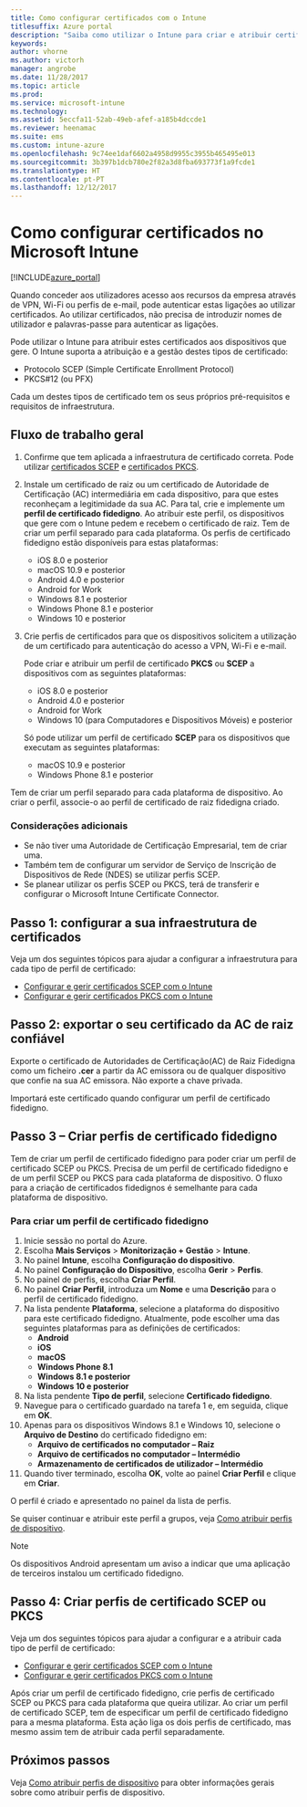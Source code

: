 ```yaml
---
title: Como configurar certificados com o Intune
titlesuffix: Azure portal
description: "Saiba como utilizar o Intune para criar e atribuir certificados que o ajudam a proteger ligações Wi-Fi, VPN, entre outras.\""
keywords: 
author: vhorne
ms.author: victorh
manager: angrobe
ms.date: 11/28/2017
ms.topic: article
ms.prod: 
ms.service: microsoft-intune
ms.technology: 
ms.assetid: 5eccfa11-52ab-49eb-afef-a185b4dccde1
ms.reviewer: heenamac
ms.suite: ems
ms.custom: intune-azure
ms.openlocfilehash: 9c74ee1daf6602a4958d9955c3955b465495e013
ms.sourcegitcommit: 3b397b1dcb780e2f82a3d8fba693773f1a9fcde1
ms.translationtype: HT
ms.contentlocale: pt-PT
ms.lasthandoff: 12/12/2017
---
```

# <a name="how-to-configure-certificates-in-microsoft-intune"></a>Como configurar certificados no Microsoft Intune

[!INCLUDE[azure_portal](./includes/azure_portal.md)]

Quando conceder aos utilizadores acesso aos recursos da empresa através de VPN, Wi-Fi ou perfis de e-mail, pode autenticar estas ligações ao utilizar certificados. Ao utilizar certificados, não precisa de introduzir nomes de utilizador e palavras-passe para autenticar as ligações.

Pode utilizar o Intune para atribuir estes certificados aos dispositivos que gere. O Intune suporta a atribuição e a gestão destes tipos de certificado:

- Protocolo SCEP (Simple Certificate Enrollment Protocol)
- PKCS#12 (ou PFX)

Cada um destes tipos de certificado tem os seus próprios pré-requisitos e requisitos de infraestrutura.

## <a name="general-workflow"></a>Fluxo de trabalho geral

1. Confirme que tem aplicada a infraestrutura de certificado correta. Pode utilizar [certificados SCEP](certificates-scep-configure.md) e [certificados PKCS](certficates-pfx-configure.md).
2. Instale um certificado de raiz ou um certificado de Autoridade de Certificação (AC) intermediária em cada dispositivo, para que estes reconheçam a legitimidade da sua AC. Para tal, crie e implemente um **perfil de certificado fidedigno**. Ao atribuir este perfil, os dispositivos que gere com o Intune pedem e recebem o certificado de raiz. Tem de criar um perfil separado para cada plataforma. Os perfis de certificado fidedigno estão disponíveis para estas plataformas:
    - iOS 8.0 e posterior
    - macOS 10.9 e posterior
    - Android 4.0 e posterior
    - Android for Work
    - Windows 8.1 e posterior
    - Windows Phone 8.1 e posterior
    - Windows 10 e posterior
3. Crie perfis de certificados para que os dispositivos solicitem a utilização de um certificado para autenticação do acesso a VPN, Wi-Fi e e-mail.

   Pode criar e atribuir um perfil de certificado **PKCS** ou **SCEP** a dispositivos com as seguintes plataformas:

   - iOS 8.0 e posterior
   - Android 4.0 e posterior
   - Android for Work
   - Windows 10 (para Computadores e Dispositivos Móveis) e posterior

   Só pode utilizar um perfil de certificado **SCEP** para os dispositivos que executam as seguintes plataformas:

   - macOS 10.9 e posterior
   - Windows Phone 8.1 e posterior

Tem de criar um perfil separado para cada plataforma de dispositivo. Ao criar o perfil, associe-o ao perfil de certificado de raiz fidedigna criado.

### <a name="further-considerations"></a>Considerações adicionais

- Se não tiver uma Autoridade de Certificação Empresarial, tem de criar uma.
- Também tem de configurar um servidor de Serviço de Inscrição de Dispositivos de Rede (NDES) se utilizar perfis SCEP.
- Se planear utilizar os perfis SCEP ou PKCS, terá de transferir e configurar o Microsoft Intune Certificate Connector.


## <a name="step-1-configure-your-certificate-infrastructure"></a>Passo 1: configurar a sua infraestrutura de certificados

Veja um dos seguintes tópicos para ajudar a configurar a infraestrutura para cada tipo de perfil de certificado:

- [Configurar e gerir certificados SCEP com o Intune](certificates-scep-configure.md)
- [Configurar e gerir certificados PKCS com o Intune](certficates-pfx-configure.md)


## <a name="step-2-export-your-trusted-root-ca-certificate"></a>Passo 2: exportar o seu certificado da AC de raiz confiável

Exporte o certificado de Autoridades de Certificação(AC) de Raiz Fidedigna como um ficheiro **.cer** a partir da AC emissora ou de qualquer dispositivo que confie na sua AC emissora. Não exporte a chave privada.

Importará este certificado quando configurar um perfil de certificado fidedigno.

## <a name="step-3-create-trusted-certificate-profiles"></a>Passo 3 – Criar perfis de certificado fidedigno
Tem de criar um perfil de certificado fidedigno para poder criar um perfil de certificado SCEP ou PKCS. Precisa de um perfil de certificado fidedigno e de um perfil SCEP ou PKCS para cada plataforma de dispositivo. O fluxo para a criação de certificados fidedignos é semelhante para cada plataforma de dispositivo.

### <a name="to-create-a-trusted-certificate-profile"></a>Para criar um perfil de certificado fidedigno

1. Inicie sessão no portal do Azure.
2. Escolha **Mais Serviços** > **Monitorização + Gestão** > **Intune**.
3. No painel **Intune**, escolha **Configuração do dispositivo**.
2. No painel **Configuração do Dispositivo**, escolha **Gerir** > **Perfis**.
3. No painel de perfis, escolha **Criar Perfil**.
4. No painel **Criar Perfil**, introduza um **Nome** e uma **Descrição** para o perfil de certificado fidedigno.
5. Na lista pendente **Plataforma**, selecione a plataforma do dispositivo para este certificado fidedigno. Atualmente, pode escolher uma das seguintes plataformas para as definições de certificados:
    - **Android**
    - **iOS**
    - **macOS**
    - **Windows Phone 8.1**
    - **Windows 8.1 e posterior**
    - **Windows 10 e posterior**
6. Na lista pendente **Tipo de perfil**, selecione **Certificado fidedigno**.
7. Navegue para o certificado guardado na tarefa 1 e, em seguida, clique em **OK**.
8. Apenas para os dispositivos Windows 8.1 e Windows 10, selecione o **Arquivo de Destino** do certificado fidedigno em:
    - **Arquivo de certificados no computador – Raiz**
    - **Arquivo de certificados no computador – Intermédio**
    - **Armazenamento de certificados de utilizador – Intermédio**
8. Quando tiver terminado, escolha **OK**, volte ao painel **Criar Perfil** e clique em **Criar**.

O perfil é criado e apresentado no painel da lista de perfis.

Se quiser continuar e atribuir este perfil a grupos, veja [Como atribuir perfis de dispositivo](device-profile-assign.md).


> [!Note]
> Os dispositivos Android apresentam um aviso a indicar que uma aplicação de terceiros instalou um certificado fidedigno.

## <a name="step-4-create-scep-or-pkcs-certificate-profiles"></a>Passo 4: Criar perfis de certificado SCEP ou PKCS

Veja um dos seguintes tópicos para ajudar a configurar e a atribuir cada tipo de perfil de certificado:

- [Configurar e gerir certificados SCEP com o Intune](certificates-scep-configure.md)
- [Configurar e gerir certificados PKCS com o Intune](certficates-pfx-configure.md)

Após criar um perfil de certificado fidedigno, crie perfis de certificado SCEP ou PKCS para cada plataforma que queira utilizar. Ao criar um perfil de certificado SCEP, tem de especificar um perfil de certificado fidedigno para a mesma plataforma. Esta ação liga os dois perfis de certificado, mas mesmo assim tem de atribuir cada perfil separadamente.


## <a name="next-steps"></a>Próximos passos
Veja [Como atribuir perfis de dispositivo](device-profile-assign.md) para obter informações gerais sobre como atribuir perfis de dispositivo.
